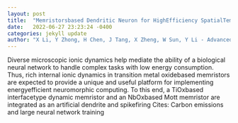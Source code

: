 ```yaml
---
layout: post
title:  "Memristorsbased Dendritic Neuron for HighEfficiency SpatialTemporal Information Processing"
date:   2022-06-27 23:23:24 -0400
categories: jekyll update
author: "X Li, Y Zhong, H Chen, J Tang, X Zheng, W Sun, Y Li - Advanced Materials, 2022"
---
```

Diverse microscopic ionic dynamics help mediate the ability of a biological neural network to handle complex tasks with low energy consumption. Thus, rich internal ionic dynamics in transition metal oxidebased memristors are expected to provide a unique and useful platform for implementing energyefficient neuromorphic computing. To this end, a TiOxbased interfacetype dynamic memristor and an NbOxbased Mott memristor are integrated as an artificial dendrite and spikefiring 
Cites: Carbon emissions and large neural network training